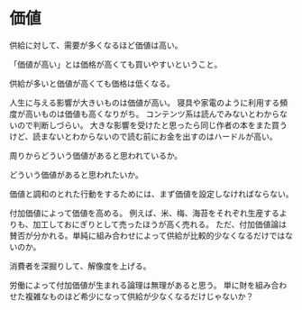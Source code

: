 # 価値

供給に対して、需要が多くなるほど価値は高い。

「価値が高い」とは価格が高くても買いやすいということ。

供給が多いと価値が高くても価格は低くなる。

人生に与える影響が大きいものは価値が高い。
寝具や家電のように利用する頻度が高いものは価値も高くなりがち。
コンテンツ系は読んでみないとわからないので判断しづらい。
大きな影響を受けたと思ったら同じ作者の本をまた買うけど、読まないとわからないので読む前にお金を出すのはハードルが高い。

周りからどういう価値があると思われているか。

どういう価値があると思われたいか。

価値と調和のとれた行動をするためには、まず価値を設定しなければならない。

付加価値によって価値を高める。
例えば、米、梅、海苔をそれぞれ生産するよりも、加工しておにぎりとして売ったほうが高く売れる。
ただ、付加価値論は賛否が分かれる。単純に組み合わせによって供給が比較的少なくなるだけではないのか。

消費者を深掘りして、解像度を上げる。

労働によって付加価値が生まれる論理は無理があると思う。
単に財を組み合わせた複雑なものほど希少になって供給が少なくなるだけじゃないか？
